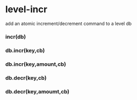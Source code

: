 level-incr
==========

add an atomic increment/decrement command to a level db

### incr(db)

### db.incr(key,cb)
### db.incr(key,amount,cb)

### db.decr(key,cb)
### db.decr(key,amoumt,cb)
